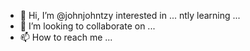 - 👋 Hi, I’m @johnjohntzy
interested in ...
ntly learning ...
- 💞️ I’m looking to collaborate on ...
- 📫 How to reach me ...

<!---
johnjohntzy/johnjohntzy is a ✨ special ✨ repository because its `README.md` (this file) appears on your GitHub profile.
You can click the Preview link to take a look at your changes.
--->
